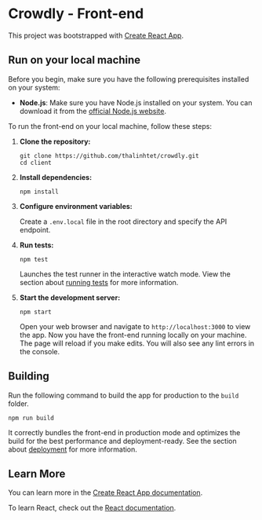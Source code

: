 # Crowdly - Front-end

This project was bootstrapped with [Create React App](https://github.com/facebook/create-react-app).

## Run on your local machine

Before you begin, make sure you have the following prerequisites installed on your system:

- **Node.js**: Make sure you have Node.js installed on your system. You can download it from the [official Node.js website](https://nodejs.org/).

To run the front-end on your local machine, follow these steps:

1. **Clone the repository:**

    ```
    git clone https://github.com/thalinhtet/crowdly.git
    cd client
    ```

2. **Install dependencies:**

    ```
    npm install
    ```

3. **Configure environment variables:**

    Create a `.env.local` file in the root directory and specify the API endpoint.

4. **Run tests:**

    ```
    npm test
    ```

    Launches the test runner in the interactive watch mode. View the section about [running tests](https://facebook.github.io/create-react-app/docs/running-tests) for more information.

5. **Start the development server:**

    ```
    npm start
    ```

    Open your web browser and navigate to `http://localhost:3000` to view the app. Now you have the front-end running locally on your machine. The page will reload if you make edits. You will also see any lint errors in the console.

## Building

Run the following command to build the app for production to the `build` folder.

```
npm run build
```

It correctly bundles the front-end in production mode and optimizes the build for the best performance and deployment-ready. See the section about [deployment](https://facebook.github.io/create-react-app/docs/deployment) for more information.

## Learn More

You can learn more in the [Create React App documentation](https://facebook.github.io/create-react-app/docs/getting-started).

To learn React, check out the [React documentation](https://reactjs.org/).